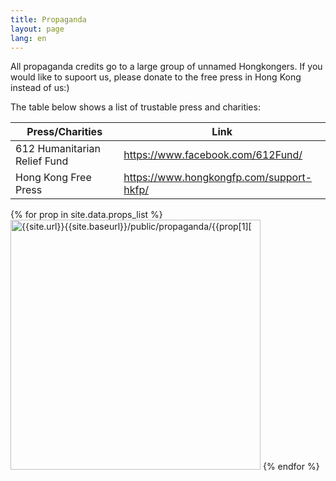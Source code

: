 ```yaml
---
title: Propaganda
layout: page
lang: en
---
```

All propaganda credits go to a large group of unnamed Hongkongers. If you would like to supoort us, please donate to the free press in Hong Kong instead of us:)

The table below shows a list of trustable press and charities:

|Press/Charities	|Link|
|---				|--- |
|612 Humanitarian Relief Fund|https://www.facebook.com/612Fund/|
|Hong Kong Free Press|https://www.hongkongfp.com/support-hkfp/|

<div class="row wrapper">
	{% for prop in site.data.props_list %}
        <a href="{{site.url}}{{site.baseurl}}/public/propaganda/{{prop[1]["name"]}}">
		<img src="{{site.url}}{{site.baseurl}}/public/propaganda/{{prop[1]["name"]}}" alt="{{site.url}}{{site.baseurl}}/public/propaganda/{{prop[1]["description"]}}" width="400" ></a>
	{% endfor %}
</div>

